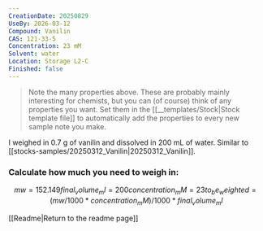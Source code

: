 ```yaml
---
CreationDate: 20250829
UseBy: 2026-03-12
Compound: Vanilin
CAS: 121-33-5
Concentration: 23 mM
Solvent: water
Location: Storage L2-C
Finished: false
---
```

> Note the many properties above. These are probably mainly interesting for chemists, but you can (of course) think of any properties you want. Set them in the [[__templates/Stock|Stock template file]] to automatically add the properties to every new sample note you make.

I weighed in 0.7 g of vanilin and dissolved in 200 mL of water. Similar to [[stocks-samples/20250312_Vanilin|20250312_Vanilin]].

### Calculate how much you need to weigh in:
```math
mw = 152.149
final_volume_ml = 200
concentration_mM = 23
to_be_weighted = (mw/1000*concentration_mM)/1000*final_volume_ml
```


[[Readme|Return to the readme page]]